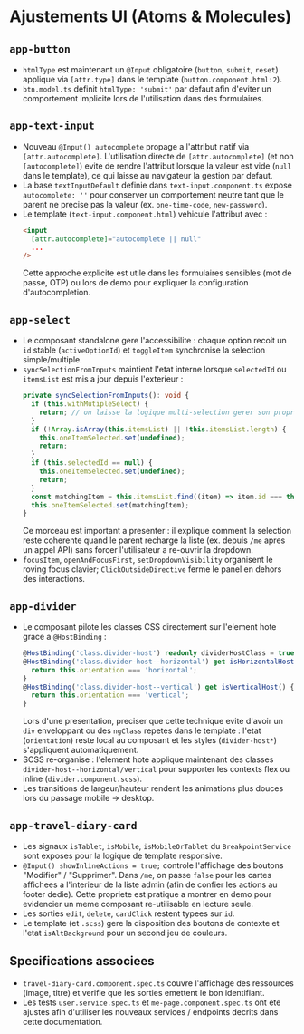 # Ajustements UI (Atoms & Molecules)

## `app-button`
- `htmlType` est maintenant un `@Input` obligatoire (`button`, `submit`, `reset`) applique via `[attr.type]` dans le template (`button.component.html:2`).
- `btn.model.ts` definit `htmlType: 'submit'` par defaut afin d'eviter un comportement implicite lors de l'utilisation dans des formulaires.

## `app-text-input`
- Nouveau `@Input() autocomplete` propage a l'attribut natif via `[attr.autocomplete]`. L'utilisation directe de `[attr.autocomplete]` (et non `[autocomplete]`) evite de rendre l'attribut lorsque la valeur est vide (`null` dans le template), ce qui laisse au navigateur la gestion par defaut.
- La base `textInputDefault` definie dans `text-input.component.ts` expose `autocomplete: ''` pour conserver un comportement neutre tant que le parent ne precise pas la valeur (ex. `one-time-code`, `new-password`).
- Le template (`text-input.component.html`) vehicule l'attribut avec :
  ```html
  <input
    [attr.autocomplete]="autocomplete || null"
    ...
  />
  ```
  Cette approche explicite est utile dans les formulaires sensibles (mot de passe, OTP) ou lors de demo pour expliquer la configuration d'autocompletion.

## `app-select`
- Le composant standalone gere l'accessibilite : chaque option recoit un `id` stable (`activeOptionId`) et `toggleItem` synchronise la selection simple/multiple.
- `syncSelectionFromInputs` maintient l'etat interne lorsque `selectedId` ou `itemsList` est mis a jour depuis l'exterieur :
  ```ts
  private syncSelectionFromInputs(): void {
    if (this.withMutipleSelect) {
      return; // on laisse la logique multi-selection gerer son propre signal
    }
    if (!Array.isArray(this.itemsList) || !this.itemsList.length) {
      this.oneItemSelected.set(undefined);
      return;
    }
    if (this.selectedId == null) {
      this.oneItemSelected.set(undefined);
      return;
    }
    const matchingItem = this.itemsList.find((item) => item.id === this.selectedId);
    this.oneItemSelected.set(matchingItem);
  }
  ```
  Ce morceau est important a presenter : il explique comment la selection reste coherente quand le parent recharge la liste (ex. depuis `/me` apres un appel API) sans forcer l'utilisateur a re-ouvrir la dropdown.
- `focusItem`, `openAndFocusFirst`, `setDropdownVisibility` organisent le roving focus clavier; `ClickOutsideDirective` ferme le panel en dehors des interactions.

## `app-divider`
- Le composant pilote les classes CSS directement sur l'element hote grace a `@HostBinding` :
  ```ts
  @HostBinding('class.divider-host') readonly dividerHostClass = true;
  @HostBinding('class.divider-host--horizontal') get isHorizontalHost() {
    return this.orientation === 'horizontal';
  }
  @HostBinding('class.divider-host--vertical') get isVerticalHost() {
    return this.orientation === 'vertical';
  }
  ```
  Lors d'une presentation, preciser que cette technique evite d'avoir un `div` enveloppant ou des `ngClass` repetes dans le template : l'etat (`orientation`) reste local au composant et les styles (`divider-host*`) s'appliquent automatiquement.
- SCSS re-organise : l'element hote applique maintenant des classes `divider-host--horizontal/vertical` pour supporter les contexts flex ou inline (`divider.component.scss`).
- Les transitions de largeur/hauteur rendent les animations plus douces lors du passage mobile -> desktop.

## `app-travel-diary-card`
- Les signaux `isTablet`, `isMobile`, `isMobileOrTablet` du `BreakpointService` sont exposes pour la logique de template responsive.
- `@Input() showInlineActions = true;` controle l'affichage des boutons "Modifier" / "Supprimer". Dans `/me`, on passe `false` pour les cartes affichees a l'interieur de la liste admin (afin de confier les actions au footer dedie). Cette propriete est pratique a montrer en demo pour evidencier un meme composant re-utilisable en lecture seule.
- Les sorties `edit`, `delete`, `cardClick` restent typees sur `id`.
- Le template (et `.scss`) gere la disposition des boutons de contexte et l'etat `isAltBackground` pour un second jeu de couleurs.

## Specifications associees
- `travel-diary-card.component.spec.ts` couvre l'affichage des ressources (image, titre) et verifie que les sorties emettent le bon identifiant.
- Les tests `user.service.spec.ts` et `me-page.component.spec.ts` ont ete ajustes afin d'utiliser les nouveaux services / endpoints decrits dans cette documentation.
